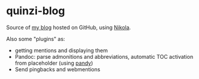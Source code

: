 quinzi-blog
===========

Source of [my blog](http://blog.aquinzi.com/) hosted on GitHub, using [Nikola](http://getnikola.com).

Also some "plugins" as:

  * getting mentions and displaying them
  * Pandoc: parse admonitions and abbreviations, automatic TOC activation from placeholder (using [pandy](http://github.com/eikiu/pandy))
  * Send pingbacks and webmentions
